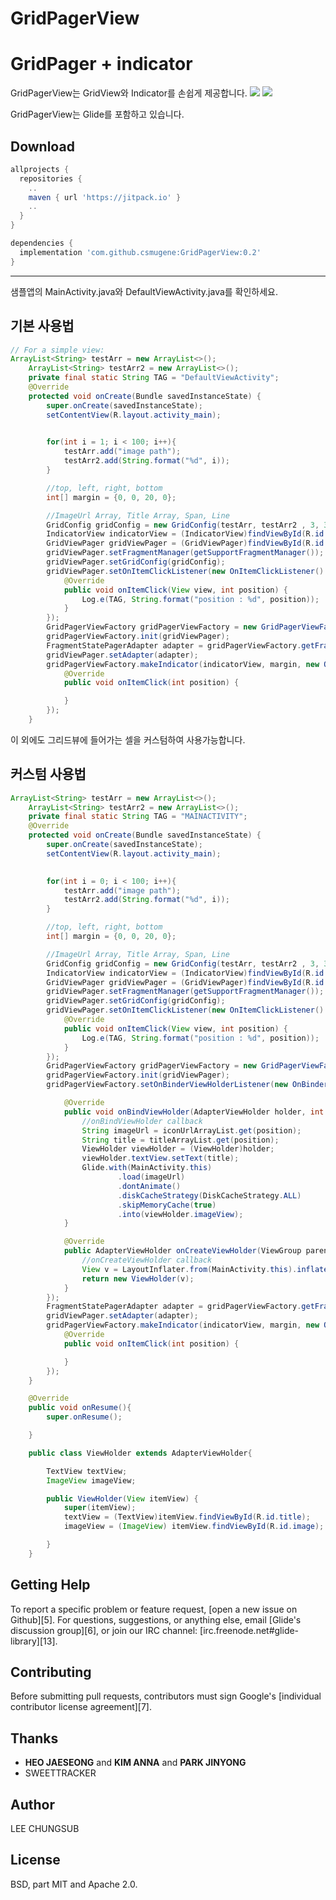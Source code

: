 # GridPagerView
GridPager + indicator
=====

GridPagerView는 GridView와 Indicator를 손쉽게 제공합니다.
![](static/gridpagerviewgif.gif)
![](static/gridpagerview.png)

GridPagerView는 Glide를 포함하고 있습니다.

Download
--------

```gradle
allprojects {
  repositories {
  	..
   	maven { url 'https://jitpack.io' }
   	..
  }
}

dependencies {
  implementation 'com.github.csmugene:GridPagerView:0.2'
}
```


-------------------

샘플앱의 MainActivity.java와 DefaultViewActivity.java를 확인하세요.

기본 사용법
--------

```java
// For a simple view:
ArrayList<String> testArr = new ArrayList<>();
    ArrayList<String> testArr2 = new ArrayList<>();
    private final static String TAG = "DefaultViewActivity";
    @Override
    protected void onCreate(Bundle savedInstanceState) {
        super.onCreate(savedInstanceState);
        setContentView(R.layout.activity_main);
        

        for(int i = 1; i < 100; i++){
            testArr.add("image path");
            testArr2.add(String.format("%d", i));
        }

        //top, left, right, bottom
		int[] margin = {0, 0, 20, 0};

        //ImageUrl Array, Title Array, Span, Line
        GridConfig gridConfig = new GridConfig(testArr, testArr2 , 3, 3);
        IndicatorView indicatorView = (IndicatorView)findViewById(R.id.indicatorView);
        GridViewPager gridViewPager = (GridViewPager)findViewById(R.id.gridViewPager);
        gridViewPager.setFragmentManager(getSupportFragmentManager());
        gridViewPager.setGridConfig(gridConfig);
        gridViewPager.setOnItemClickListener(new OnItemClickListener() {
            @Override
            public void onItemClick(View view, int position) {
                Log.e(TAG, String.format("position : %d", position));
            }
        });
        GridPagerViewFactory gridPagerViewFactory = new GridPagerViewFactory(this);
        gridPagerViewFactory.init(gridViewPager);
        FragmentStatePagerAdapter adapter = gridPagerViewFactory.getFragmentAdapter(getSupportFragmentManager());
        gridViewPager.setAdapter(adapter);
        gridPagerViewFactory.makeIndicator(indicatorView, margin, new OnIndicatorItemClickListener() {
            @Override
            public void onItemClick(int position) {

            }
        });
    }
```

이 외에도 그리드뷰에 들어가는 셀을 커스텀하여 사용가능합니다.

커스텀 사용법
--------

```java
ArrayList<String> testArr = new ArrayList<>();
    ArrayList<String> testArr2 = new ArrayList<>();
    private final static String TAG = "MAINACTIVITY";
    @Override
    protected void onCreate(Bundle savedInstanceState) {
        super.onCreate(savedInstanceState);
        setContentView(R.layout.activity_main);
        

        for(int i = 0; i < 100; i++){
            testArr.add("image path");
            testArr2.add(String.format("%d", i));
        }

        //top, left, right, bottom
		int[] margin = {0, 0, 20, 0};

		//ImageUrl Array, Title Array, Span, Line
        GridConfig gridConfig = new GridConfig(testArr, testArr2 , 3, 3);
        IndicatorView indicatorView = (IndicatorView)findViewById(R.id.indicatorView);
        GridViewPager gridViewPager = (GridViewPager)findViewById(R.id.gridViewPager);
        gridViewPager.setFragmentManager(getSupportFragmentManager());
        gridViewPager.setGridConfig(gridConfig);
        gridViewPager.setOnItemClickListener(new OnItemClickListener() {
            @Override
            public void onItemClick(View view, int position) {
                Log.e(TAG, String.format("position : %d", position));
            }
        });
        GridPagerViewFactory gridPagerViewFactory = new GridPagerViewFactory(this);
        gridPagerViewFactory.init(gridViewPager);
        gridPagerViewFactory.setOnBinderViewHolderListener(new OnBinderViewHolderListener() {

            @Override
            public void onBindViewHolder(AdapterViewHolder holder, int position, List<String> iconUrlArrayList, List<String> titleArrayList) {
            	//onBindViewHolder callback
                String imageUrl = iconUrlArrayList.get(position);
                String title = titleArrayList.get(position);
                ViewHolder viewHolder = (ViewHolder)holder;
                viewHolder.textView.setText(title);
                Glide.with(MainActivity.this)
                        .load(imageUrl)
                        .dontAnimate()
                        .diskCacheStrategy(DiskCacheStrategy.ALL)
                        .skipMemoryCache(true)
                        .into(viewHolder.imageView);
            }

            @Override
            public AdapterViewHolder onCreateViewHolder(ViewGroup parent, int viewType) {
            	//onCreateViewHolder callback
                View v = LayoutInflater.from(MainActivity.this).inflate(R.layout.grid_cell, parent, false);
                return new ViewHolder(v);
            }
        });
        FragmentStatePagerAdapter adapter = gridPagerViewFactory.getFragmentAdapter(getSupportFragmentManager());
        gridViewPager.setAdapter(adapter);
        gridPagerViewFactory.makeIndicator(indicatorView, margin, new OnIndicatorItemClickListener() {
            @Override
            public void onItemClick(int position) {

            }
        });
    }

    @Override
    public void onResume(){
        super.onResume();

    }

    public class ViewHolder extends AdapterViewHolder{

        TextView textView;
        ImageView imageView;

        public ViewHolder(View itemView) {
            super(itemView);
            textView = (TextView)itemView.findViewById(R.id.title);
            imageView = (ImageView) itemView.findViewById(R.id.image);

        }
    }
```




Getting Help
------------
To report a specific problem or feature request, [open a new issue on Github][5]. For questions, suggestions, or
anything else, email [Glide's discussion group][6], or join our IRC channel: [irc.freenode.net#glide-library][13].

Contributing
------------
Before submitting pull requests, contributors must sign Google's [individual contributor license agreement][7].

Thanks
------
* **HEO JAESEONG** and **KIM ANNA** and **PARK JINYONG**
* SWEETTRACKER

Author
------
LEE CHUNGSUB

License
-------
BSD, part MIT and Apache 2.0.

